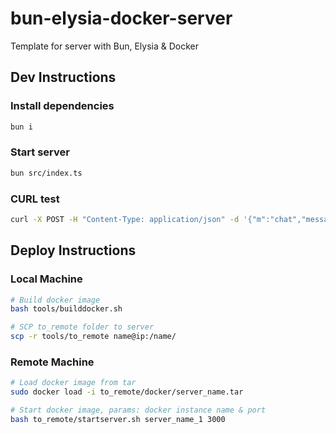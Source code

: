 # bun-elysia-docker-server
Template for server with Bun, Elysia & Docker

## Dev Instructions
### Install dependencies
```sh
bun i
```

### Start server
```sh
bun src/index.ts 
```

### CURL test
```sh
curl -X POST -H "Content-Type: application/json" -d '{"m":"chat","message":"hello"}' http://localhost:3000/
```

## Deploy Instructions
### Local Machine
```sh
# Build docker image
bash tools/builddocker.sh

# SCP to_remote folder to server
scp -r tools/to_remote name@ip:/name/
```

### Remote Machine
```sh
# Load docker image from tar
sudo docker load -i to_remote/docker/server_name.tar

# Start docker image, params: docker instance name & port
bash to_remote/startserver.sh server_name_1 3000
```